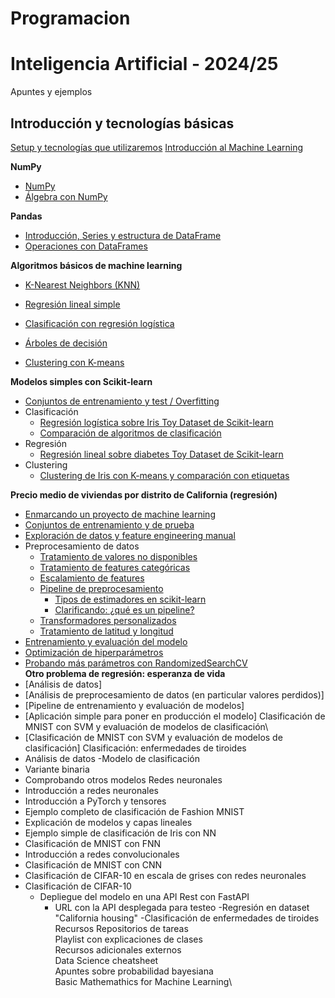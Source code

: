 # Programacion

# Inteligencia Artificial - 2024/25
Apuntes y ejemplos
## Introducción y tecnologías básicas
[Setup y tecnologías que utilizaremos](https://github.com/janacor/Programacion/blob/main/setup.md)
[Introducción al Machine Learning](https://github.com/janacor/Programacion/blob/main/Introducci%C3%B3n%20a%20Machine%20Learning)

**NumPy**

- [NumPy](https://github.com/janacor/Programacion/blob/main/numpy1.ipynb)
- [Álgebra con NumPy](https://github.com/janacor/Programacion/blob/main/numpy2_algebra.ipynb)

**Pandas**

- [Introducción, Series y estructura de DataFrame](https://github.com/janacor/Programacion/blob/main/pandas1.ipynb)
- [Operaciones con DataFrames](https://github.com/janacor/Programacion/blob/main/pandas_dataframe_op.ipynb)

**Algoritmos básicos de machine learning**

- [K-Nearest Neighbors (KNN)](https://github.com/janacor/Programacion/blob/main/knn.md)

- [Regresión lineal simple](https://github.com/janacor/Programacion/blob/main/regresion_lineal_simple%20(1).ipynb)

- [Clasificación con regresión logística](https://github.com/janacor/Programacion/blob/main/regresion_logistica%20(1).ipynb)

- [Árboles de decisión](https://github.com/janacor/Programacion/blob/main/decision_tree%20(1).ipynb)

- [Clustering con K-means](https://github.com/janacor/Programacion/blob/main/kmeans%20(1).ipynb)

**Modelos simples con Scikit-learn**

- [Conjuntos de entrenamiento y test / Overfitting](https://github.com/janacor/Programacion/blob/main/regresion_overfitting.ipynb)
- Clasificación
    - [Regresión logística sobre Iris Toy Dataset de Scikit-learn](https://github.com/janacor/Programacion/blob/main/iris_clustering.ipynb)
    - [Comparación de algoritmos de clasificación](https://github.com/janacor/Programacion/blob/main/iris_comparison_cv.py)
- Regresión
    - [Regresión lineal sobre diabetes Toy Dataset de Scikit-learn](https://github.com/janacor/Programacion/blob/main/diabetes_regression.ipynb)
- Clustering
    - [Clustering de Iris con K-means y comparación con etiquetas](https://github.com/janacor/Programacion/blob/main/iris_clustering.ipynb)

**Precio medio de viviendas por distrito de California (regresión)**
- [Enmarcando un proyecto de machine learning](https://github.com/janacor/Programacion/blob/main/e2e010_framing.ipynb)
- [Conjuntos de entrenamiento y de prueba](https://github.com/janacor/Programacion/blob/main/e2e020_train_test.ipynb)
- [Exploración de datos y feature engineering manual](https://github.com/janacor/Programacion/blob/main/e2e030_eda.ipynb)
- Preprocesamiento de datos
  - [Tratamiento de valores no disponibles](https://github.com/janacor/Programacion/blob/main/e2e041_missing.ipynb)
  - [Tratamiento de features categóricas](https://github.com/janacor/Programacion/blob/main/e2e042_categorical.ipynb)
  - [Escalamiento de features](https://github.com/janacor/Programacion/blob/main/e2e043_scaling.ipynb)
  - [Pipeline de preprocesamiento](https://github.com/janacor/Programacion/blob/main/e2e050_pipelines.ipynb)
    - [Tipos de estimadores en scikit-learn](https://github.com/janacor/Programacion/blob/main/tipos_estimadores.md)
    - [Clarificando: ¿qué es un pipeline?](https://github.com/janacor/Programacion/blob/main/pipeline_definition.md)
  - [Transformadores personalizados](https://github.com/janacor/Programacion/blob/main/e2e051_custom_transformers.ipynb)
  - [Tratamiento de latitud y longitud](https://github.com/janacor/Programacion/blob/main/e2e060_spatial_clustering.ipynb)
- [Entrenamiento y evaluación del modelo](https://github.com/janacor/Programacion/blob/main/e2e070_model_evaluation.ipynb)
- [Optimización de hiperparámetros](https://github.com/janacor/Programacion/blob/main/e2e080_hyperparameters.ipynb)
- [Probando más parámetros con RandomizedSearchCV](https://github.com/janacor/Programacion/blob/main/e2e081_hyperparameters_tarea.ipynb)\
**Otro problema de regresión: esperanza de vida**
- [Análisis de datos]
- [Análisis de preprocesamiento de datos (en particular valores perdidos)]
- [Pipeline de entrenamiento y evaluación de modelos]
- [Aplicación simple para poner en producción el modelo]
Clasificación de MNIST con SVM y evaluación de modelos de clasificación\
- [Clasificación de MNIST con SVM y evaluación de modelos de clasificación]
Clasificación: enfermedades de tiroides
- Análisis de datos
-Modelo de clasificación
- Variante binaria
- Comprobando otros modelos
Redes neuronales
- Introducción a redes neuronales
- Introducción a PyTorch y tensores
- Ejemplo completo de clasificación de Fashion MNIST
- Explicación de modelos y capas lineales
- Ejemplo simple de clasificación de Iris con NN
- Clasificación de MNIST con FNN
- Introducción a redes convolucionales
- Clasificación de MNIST con CNN
- Clasificación de CIFAR-10 en escala de grises con redes neuronales
- Clasificación de CIFAR-10
    - Depliegue del modelo en una API Rest con FastAPI
        - URL con la API desplegada para testeo
-Regresión en dataset "California housing"
-Clasificación de enfermedades de tiroides
Recursos
Repositorios de tareas\
Playlist con explicaciones de clases\
Recursos adicionales externos\
Data Science cheatsheet\
Apuntes sobre probabilidad bayesiana\
Basic Mathemathics for Machine Learning\
